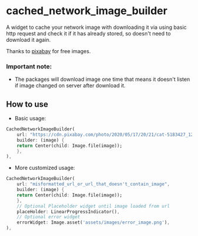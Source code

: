 # cached_network_image_builder

A widget to cache your network image with downloading it via using basic http request and check it if it has already stored, so doesn't need to download it again.

Thanks to [pixabay](https://pixabay.com/) for free images.

### Important note:
- The packages will download image one time that means it doesn't listen if image changed on server after download it.

## How to use
* Basic usage:

```dart
CachedNetworkImageBuilder(
    url: "https://cdn.pixabay.com/photo/2020/05/17/20/21/cat-5183427_1280.jpg",
    builder: (image) {
    return Center(child: Image.file(image));
    },
),
 ```
* More customized usage:

```dart
CachedNetworkImageBuilder(
    url: "misformatted_url_or_url_that_doesn't_contain_image",
    builder: (image) {
    return Center(child: Image.file(image));
    },
    // Optional Placeholder widget until image loaded from url
    placeHolder: LinearProgressIndicator(),
    // Optional error widget
    errorWidget: Image.asset('assets/images/error_image.png'),
),
 ```

